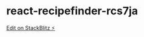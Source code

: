 # react-recipefinder-rcs7ja

[Edit on StackBlitz ⚡️](https://stackblitz.com/edit/react-recipefinder-rcs7ja)